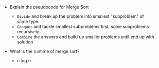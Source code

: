 - Explain the pseudocode for Merge Sort
  - `Divide` and break up the problem into smallest "subproblem" of same type 
  - `Conquer` and tackle smallest subproblems first. solve subproblems recursively 
  - `Combine` the answers and build up smaller problems until end up with solution 

- What is the runtime of merge sort?
  - n log n 